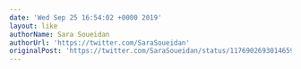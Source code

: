 ```yaml
---
date: 'Wed Sep 25 16:54:02 +0000 2019'
layout: like
authorName: Sara Soueidan
authorUrl: 'https://twitter.com/SaraSoueidan'
originalPost: 'https://twitter.com/SaraSoueidan/status/1176902693014659073'
---
```

